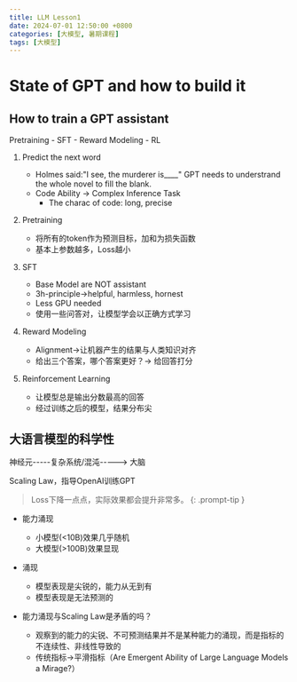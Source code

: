 ```yaml
---
title: LLM Lesson1
date: 2024-07-01 12:50:00 +0800 
categories: [大模型, 暑期课程] 
tags: [大模型]    
---
```


# State of GPT and how to build it

## How to train a GPT assistant

Pretraining - SFT - Reward Modeling - RL

1. Predict the next word

    - Holmes said:"I see, the murderer is____" GPT needs to understrand the whole novel to fill the blank.
    - Code Ability -> Complex Inference Task
        - The charac of code: long, precise

2. Pretraining

    - 将所有的token作为预测目标，加和为损失函数
    - 基本上参数越多，Loss越小

3. SFT

    - Base Model are NOT assistant
    - 3h-principle->helpful, harmless, hornest
    - Less GPU needed
    - 使用一些问答对，让模型学会以正确方式学习

4. Reward Modeling

    - Alignment->让机器产生的结果与人类知识对齐
    - 给出三个答案，哪个答案更好？-> 给回答打分

5. Reinforcement Learning

    - 让模型总是输出分数最高的回答
    - 经过训练之后的模型，结果分布尖

## 大语言模型的科学性

神经元-----复杂系统/混沌-----> 大脑

Scaling Law，指导OpenAI训练GPT

> Loss下降一点点，实际效果都会提升非常多。
{: .prompt-tip }

- 能力涌现
    - 小模型(<10B)效果几乎随机
    - 大模型(>100B)效果显现

- 涌现
    - 模型表现是尖锐的，能力从无到有
    - 模型表现是无法预测的

- 能力涌现与Scaling Law是矛盾的吗？
    - 观察到的能力的尖锐、不可预测结果并不是某种能力的涌现，而是指标的不连续性、非线性导致的
    - 传统指标->平滑指标（Are Emergent Ability of Large Language Models a Mirage?）



